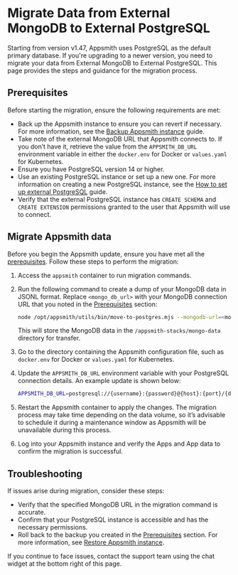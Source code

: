 # Migrate Data from External MongoDB to External PostgreSQL

Starting from version v1.47, Appsmith uses PostgreSQL as the default primary database. If you're upgrading to a newer version, you need to migrate your data from External MongoDB to External PostgreSQL. This page provides the steps and guidance for the migration process.

## Prerequisites

Before starting the migration, ensure the following requirements are met:

- Back up the Appsmith instance to ensure you can revert if necessary. For more information, see the [Backup Appsmith instance](/getting-started/setup/instance-management/appsmithctl#backup-instance) guide.
- Take note of the external MongoDB URL that Appsmith connects to. If you don’t have it, retrieve the value from the `APPSMITH_DB_URL` environment variable in either the `docker.env` for Docker or `values.yaml` for Kubernetes.
- Ensure you have PostgreSQL version 14 or higher. 
- Use an existing PostgreSQL instance or set up a new one. For more information on creating a new PostgreSQL instance, see the [How to set up external PostgreSQL](/getting-started/setup/instance-configuration/appsmith-databases/external-postgresql.md) guide.
- Verify that the external PostgreSQL instance has `CREATE SCHEMA` and `CREATE EXTENSION` permissions granted to the user that Appsmith will use to connect.

## Migrate Appsmith data

Before you begin the Appsmith update, ensure you have met all the [prerequisites](#prerequisites). Follow these steps to perform the migration:

1. Access the `appsmith` container to run migration commands.

2. Run the following command to create a dump of your MongoDB data in JSONL format. Replace `<mongo_db_url>` with your MongoDB connection URL that you noted in the [Prerequisites](#prerequisites) section:

      ```bash
      node /opt/appsmith/utils/bin/move-to-postgres.mjs --mongodb-url=<mongo_db_url>
      ```
      This will store the MongoDB data in the `/appsmith-stacks/mongo-data` directory for transfer.

3. Go to the directory containing the Appsmith configuration file, such as `docker.env` for Docker or `values.yaml` for Kubernetes.

4. Update the `APPSMITH_DB_URL` environment variable with your PostgreSQL connection details. An example update is shown below:

      ```bash
      APPSMITH_DB_URL=postgresql://{username}:{password}@{host}:{port}/{db_name}?options
      ```
5. Restart the Appsmith container to apply the changes. The migration process may take time depending on the data volume, so it’s advisable to schedule it during a maintenance window as Appsmith will be unavailable during this process.

6. Log into your Appsmith instance and verify the Apps and App data to confirm the migration is successful.

## Troubleshooting

If issues arise during migration, consider these steps:
* Verify that the specified MongoDB URL in the migration command is accurate.
* Confirm that your PostgreSQL instance is accessible and has the necessary permissions.
* Roll back to the backup you created in the [Prerequisites](#prerequisites) section. For more information, see [Restore Appsmith instance](/getting-started/setup/instance-management/appsmithctl#restore-instance).

If you continue to face issues, contact the support team using the chat widget at the bottom right of this page.
